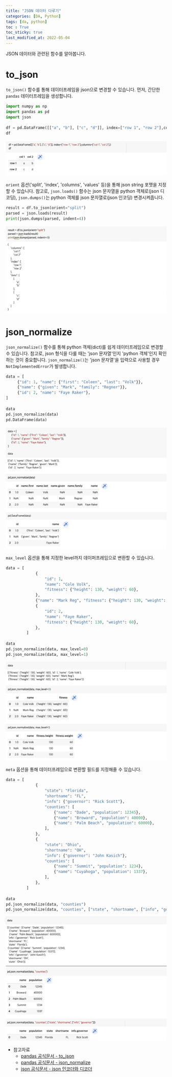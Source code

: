 ```yaml
---
title: "JSON 데이터 다루기"
categories: [DA, Python]
tags: [da, python]
toc : True
toc_sticky: true
last_modified_at: 2022-05-04
---
```


JSON 데이터와 관련된 함수를 알아봅니다.

# to_json
`to_json()` 함수를 통해 데이터프레임을 json으로 변경할 수 있습니다. 먼저, 간단한 `pandas` 데이터프레임을 생성합니다.

```py
import numpy as np
import pandas as pd
import json

df = pd.DataFrame([["a", "b"], ["c", "d"]], index=["row 1", "row 2"],columns=["col 1", "col 2"],)
df
```

![image](/assets/img/1_json_data.png)

`orient` 옵션('split', 'index', 'columns', 'values' 등)을 통해 json string 포맷을 지정할 수 있습니다. 참고로, `json.loads()` 함수는 json 문자열을 python 객체로(json 디코딩), `json.dumps()`는 python 객체를 json 문자열로(json 인코딩) 변경시켜줍니다. 

```py
result = df.to_json(orient="split")
parsed = json.loads(result)
print(json.dumps(parsed, indent=4))
```

![image](/assets/img/2_json_to_json.png)


# json_normalize
`json_normalize()` 함수를 통해 python 객체(dict)를 쉽게 데이터프레임으로 변경할 수 있습니다. 참고로, json 형식을 다룰 때는 'json 문자열'인지 'python 객체'인지 확인하는 것이 중요합니다. `json_normalize()`는 'json 문자열'을 입력으로 사용할 경우 `NotImplementedError`가 발생합니다.

```py
data = [
     {"id": 1, "name": {"first": "Coleen", "last": "Volk"}},
     {"name": {"given": "Mark", "family": "Regner"}},
     {"id": 2, "name": "Faye Raker"},
]

data
pd.json_normalize(data)
pd.DataFrame(data)
```

![image](/assets/img/3_json_normalize1.png)


`max_level` 옵션을 통해 지정한 level까지 데이퍼프레임으로 변환할 수 있습니다. 
```py
data = [
             {
                 "id": 1,
                 "name": "Cole Volk",
                 "fitness": {"height": 130, "weight": 60},
             },
             {"name": "Mark Reg", "fitness": {"height": 130, "weight": 60}},
             {
                 "id": 2,
                 "name": "Faye Raker",
                 "fitness": {"height": 130, "weight": 60},
             },
         ]

data
pd.json_normalize(data, max_level=0)
pd.json_normalize(data, max_level=1)
```

![image](/assets/img/4_json_normalize2.png)

`meta` 옵션을 통해 데이터프레임으로 변환할 필드를 지정해줄 수 있습니다.
```py
data = [
             {
                 "state": "Florida",
                 "shortname": "FL",
                 "info": {"governor": "Rick Scott"},
                 "counties": [
                     {"name": "Dade", "population": 12345},
                     {"name": "Broward", "population": 40000},
                     {"name": "Palm Beach", "population": 60000},
                 ],
             },
             {
                 "state": "Ohio",
                 "shortname": "OH",
                 "info": {"governor": "John Kasich"},
                 "counties": [
                     {"name": "Summit", "population": 1234},
                     {"name": "Cuyahoga", "population": 1337},
                 ],
             },
         ]

data
pd.json_normalize(data, "counties")
pd.json_normalize(data, "counties", ["state", "shortname", ["info", "governor"]])
```

![image](/assets/img/5_json_normalize3.png)


* 참고자료
    * [pandas 공식문서 - to_json](https://pandas.pydata.org/docs/reference/api/pandas.DataFrame.to_json.html)
    * [pandas 공식문서 - json_normalize](https://pandas.pydata.org/docs/reference/api/pandas.json_normalize.html)
    * [json 공식문서 - json 인코더와 디코더](https://docs.python.org/ko/3/library/json.html)